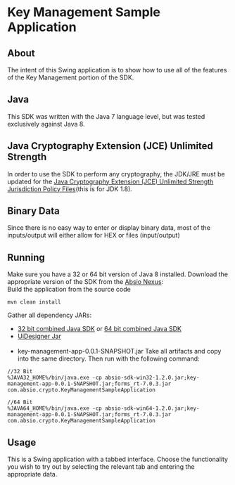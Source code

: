 # Key Management Sample Application	

## About
The intent of this Swing application is to show how to use all of the features of the Key Management portion of the SDK.

## Java
This SDK was written with the Java 7 language level, but was tested exclusively against Java 8.

## Java Cryptography Extension (JCE) Unlimited Strength
In order to use the SDK to perform any cryptography, the JDK/JRE must be updated for the [Java Cryptography Extension (JCE) Unlimited Strength Jurisdiction Policy Files](http://www.oracle.com/technetwork/java/javase/downloads/jce8-download-2133166.html)(this is for JDK 1.8).

## Binary Data
Since there is no easy way to enter or display binary data, most of the inputs/output will either allow for HEX or files (input/output)

## Running
Make sure you have a 32 or 64 bit version of Java 8 installed.  Download the appropriate version of the SDK from the [Absio Nexus](https://nexus.absio.com/):<br>
Build the application from the source code
```
mvn clean install
```
Gather all dependency JARs:
* [32 bit combined Java SDK](https://nexus.absio.com/#browse/browse:maven-releases:com%2Fabsio%2Fabsio-sdk-win32) or [64 bit combined Java SDK](https://nexus.absio.com/#browse/browse:maven-releases:com%2Fabsio%2Fabsio-sdk-win64)<br>
* [UiDesigner Jar](http://central.maven.org/maven2/com/intellij/forms_rt/7.0.3/forms_rt-7.0.3.jar)<br><br>
* key-management-app-0.0.1-SNAPSHOT.jar
Take all artifacts and copy into the same directory. Then run with the following command:
```
//32 Bit
%JAVA32_HOME%/bin/java.exe -cp absio-sdk-win32-1.2.0.jar;key-management-app-0.0.1-SNAPSHOT.jar;forms_rt-7.0.3.jar com.absio.crypto.KeyManagementSampleApplication
    
//64 Bit
%JAVA64_HOME%/bin/java.exe -cp absio-sdk-win64-1.2.0.jar;key-management-app-0.0.1-SNAPSHOT.jar;forms_rt-7.0.3.jar com.absio.crypto.KeyManagementSampleApplication
```

## Usage
This is a Swing application with a tabbed interface.  Choose the functionality you wish to try out by selecting the relevant tab and entering the appropriate data.